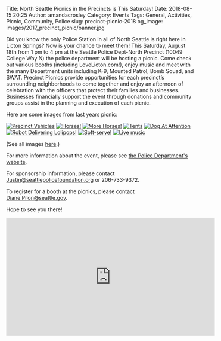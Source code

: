 Title: North Seattle Picnics in the Precincts is This Saturday!
Date: 2018-08-15 20:25
Author: amandacrosley
Category: Events
Tags: General, Activities, Picnic, Community, Police
slug: precinct-picnic-2018
og_image: images/2017_precinct_picnic/banner.jpg

Did you know the only Police Station in all of North Seattle is right here in Licton Springs? Now is your chance to meet them! This Saturday, August 18th from 1 pm to 4 pm at the Seattle Police Dept-North Precinct (10049 College Way N) the police department will be hosting a picnic. Come check out various booths (including LoveLicton.com!), enjoy music and meet with the many Department units including K-9, Mounted Patrol, Bomb Squad, and SWAT. Precinct Picnics provide opportunities for each precinct’s surrounding neighborhoods to come together and enjoy an afternoon of celebration with the officers that protect their families and businesses. Businesses financially support the event through donations and community groups assist in the planning and execution of each picnic.

Here are some images from last years picnic:

[![Precinct Vehicles](/images/2017_precinct_picnic/vehicles.jpg)](/images/2017_precinct_picnic/vehicles.jpg)
[![Horses!](/images/2017_precinct_picnic/horses.jpg)](/images/2017_precinct_picnic/horses.jpg)
[![More Horses!](/images/2017_precinct_picnic/horses_2.jpg)](/images/2017_precinct_picnic/horses_2.jpg)
[![Tents](/images/2017_precinct_picnic/tents.jpg)](/images/2017_precinct_picnic/tents.jpg)
[![Dog At Attention](/images/2017_precinct_picnic/at_attention.jpg)](/images/2017_precinct_picnic/at_attention.jpg)
[![Robot Delivering Lolipops!](/images/2017_precinct_picnic/robot_lolipops.jpg)](/images/2017_precinct_picnic/robot_lolipops.jpg)
[![Soft-serve!](/images/2017_precinct_picnic/softserve.jpg)](/images/2017_precinct_picnic/softserve.jpg)
[![Live music](/images/2017_precinct_picnic/band.jpg)](/images/2017_precinct_picnic/band.jpg)

(See all images [here](http://www.seattlepolicefoundation.org/events/precinct-picnics-photos/north-precinct-picnic-2017).)

For more information about the event, please see [the Police Department's website](http://www.seattlepolicefoundation.org/events/precinct-picnics).

For sponsorship information, please contact [Justin@seattlepolicefoundation.org](mailto:Justin@seattlepolicefoundation.org) or 206-733-9372.

To register for a booth at the picnics, please contact [Diane.Pilon@seattle.gov](mailto:Diane.Pilon@seattle.gov).

Hope to see you there!

<iframe width="560" height="315" src="https://www.youtube.com/embed/H_or8biB1K4" frameborder="0" allow="autoplay; encrypted-media" allowfullscreen></iframe>
